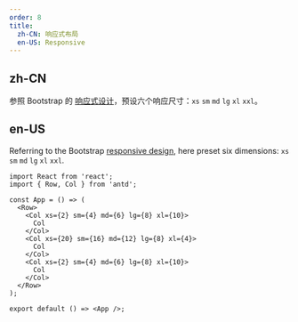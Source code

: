 ```yaml
---
order: 8
title:
  zh-CN: 响应式布局
  en-US: Responsive
---
```


## zh-CN

参照 Bootstrap 的 [响应式设计](http://getbootstrap.com/css/#grid-media-queries)，预设六个响应尺寸：`xs` `sm` `md` `lg` `xl` `xxl`。

## en-US

Referring to the Bootstrap [responsive design](http://getbootstrap.com/css/#grid-media-queries), here preset six dimensions: `xs` `sm` `md` `lg` `xl` `xxl`.

```tsx
import React from 'react';
import { Row, Col } from 'antd';

const App = () => (
  <Row>
    <Col xs={2} sm={4} md={6} lg={8} xl={10}>
      Col
    </Col>
    <Col xs={20} sm={16} md={12} lg={8} xl={4}>
      Col
    </Col>
    <Col xs={2} sm={4} md={6} lg={8} xl={10}>
      Col
    </Col>
  </Row>
);

export default () => <App />;
```

